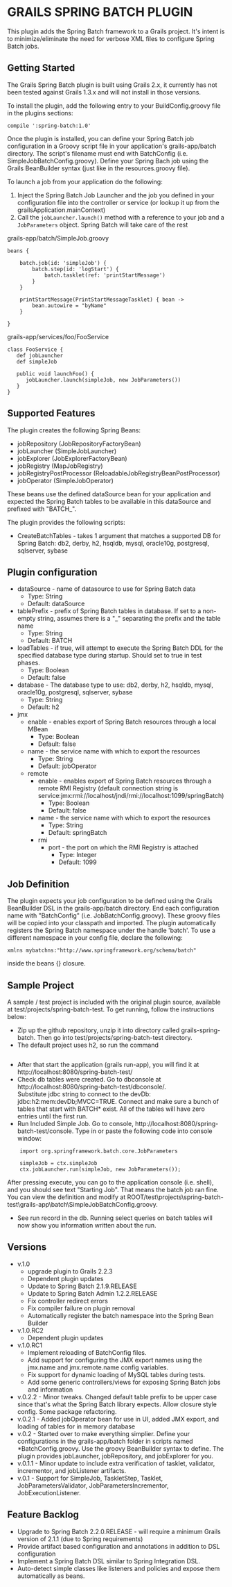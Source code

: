 # GRAILS SPRING BATCH PLUGIN

This plugin adds the Spring Batch framework to a Grails project. It's intent is to minimize/eliminate the need for verbose XML files to configure Spring Batch jobs. 

## Getting Started

The Grails Spring Batch plugin is built using Grails 2.x, it currently has not been tested against Grails 1.3.x and will not install in those versions.

To install the plugin, add the following entry to your BuildConfig.groovy file in the plugins sections:
<pre><code>compile ':spring-batch:1.0'</code></pre>

Once the plugin is installed, you can define your Spring Batch job configuration in a Groovy script file in your application's grails-app/batch directory. The script's filename must end with BatchConfig (i.e. SimpleJobBatchConfig.groovy). Define your Spring Bach job using the Grails BeanBuilder syntax (just like in the resources.groovy file).

To launch a job from your application do the following:
1. Inject the Spring Batch Job Launcher and the job you defined in your configuration file into the controller or service (or lookup it up from the grailsApplication.mainContext)
2. Call the `jobLauncher.launch()` method with a reference to your job and a `JobParameters` object. Spring Batch will take care of the rest

grails-app/batch/SimpleJob.groovy
```
beans {

    batch.job(id: 'simpleJob') {
        batch.step(id: 'logStart') {
            batch.tasklet(ref: 'printStartMessage')
        }
    }

    printStartMessage(PrintStartMessageTasklet) { bean ->
        bean.autowire = "byName"
    }

}
```

grails-app/services/foo/FooService
```
class FooService {
   def jobLauncher
   def simpleJob

   public void launchFoo() {
      jobLauncher.launch(simpleJob, new JobParameters())
   }
}
```

## Supported Features

The plugin creates the following Spring Beans:
* jobRepository (JobRepositoryFactoryBean)
* jobLauncher (SimpleJobLauncher)
* jobExplorer (JobExplorerFactoryBean)
* jobRegistry (MapJobRegistry)
* jobRegistryPostProcessor (ReloadableJobRegistryBeanPostProcessor)
* jobOperator (SimpleJobOperator)

These beans use the defined dataSource bean for your application and expected the Spring Batch tables to be available in this dataSource and prefixed with "BATCH_".

The plugin provides the following scripts:
* CreateBatchTables - takes 1 argument that matches a supported DB for Spring Batch: db2, derby, h2, hsqldb, mysql, oracle10g, postgresql, sqlserver, sybase

## Plugin configuration

+ dataSource - name of datasource to use for Spring Batch data
  + Type: String
  + Default: dataSource
+ tablePrefix - prefix of Spring Batch tables in database. If set to a non-empty string, assumes there is a "_" separating the prefix and the table name
  + Type: String
  + Default: BATCH
+ loadTables - if true, will attempt to execute the Spring Batch DDL for the specified database type during startup. Should set to true in test phases.
  + Type: Boolean
  + Default: false
+ database - The database type to use: db2, derby, h2, hsqldb, mysql, oracle10g, postgresql, sqlserver, sybase
  + Type: String
  + Default: h2
+ jmx
  + enable - enables export of Spring Batch resources through a local MBean
      + Type: Boolean
      + Default: false
  + name - the service name with which to export the resources
      + Type: String
      + Default: jobOperator
  + remote
      + enable - enables export of Spring Batch resources through a remote RMI Registry (default connection string is service:jmx:rmi://localhost/jndi/rmi://localhost:1099/springBatch)
          + Type: Boolean
          + Default: false
      + name - the service name with which to export the resources
          + Type: String
          + Default: springBatch
      + rmi
          + port - the port on which the RMI Registry is attached
              + Type: Integer
              + Default: 1099

## Job Definition

The plugin expects your job configuration to be defined using the Grails BeanBuilder DSL in the grails-app/batch directory.
End each configuration name with "BatchConfig" (i.e. JobBatchConfig.groovy).
These groovy files will be copied into your classpath and imported.
The plugin automatically registers the Spring Batch namespace under the handle 'batch'.
To use a different namespace in your config file, declare the following:
<pre><code>xmlns mybatchns:"http://www.springframework.org/schema/batch"</code></pre>
inside the beans {} closure.

## Sample Project

A sample / test project is included with the original plugin source, available at test/projects/spring-batch-test.  To get running, follow the instructions below:  

* Zip up the github repository, unzip it into directory called grails-spring-batch.  Then go into test/projects/spring-batch-test directory.  
* The default project uses h2, so run the command 
```    grails create-batch-tables
```

* After that start the application (grails run-app), you will find it at http://localhost:8080/spring-batch-test/
* Check db tables were created.  Go to dbconsole at http://localhost:8080/spring-batch-test/dbconsole/.  
   Substitute jdbc string to connect to the devDb: jdbc:h2:mem:devDb;MVCC=TRUE.
   Connect and make sure a bunch of tables that start with BATCH* exist.   All of the tables will have zero entries until the first run. 
* Run Included Simple Job.  Go to console, http://localhost:8080/spring-batch-test/console.  Type in or paste the following code into console window:  

```
    import org.springframework.batch.core.JobParameters

    simpleJob = ctx.simpleJob
    ctx.jobLauncher.run(simpleJob, new JobParameters());
```

After pressing execute, you can go to the application console (i.e. shell), and you should see text "Starting Job".  That means the batch job ran fine.  You can view the definition and modify at ROOT/test\projects\spring-batch-test\grails-app\batch\SimpleJobBatchConfig.groovy.

* See run record in the db.   Running select queries on batch tables will now show you information written about the run. 


## Versions

+ v.1.0
  + upgrade plugin to Grails 2.2.3
  + Dependent plugin updates
  + Update to Spring Batch 2.1.9.RELEASE
  + Update to Spring Batch Admin 1.2.2.RELEASE
  + Fix controller redirect errors
  + Fix compiler failure on plugin removal
  + Automatically register the batch namespace into the Spring Bean Builder
+ v.1.0.RC2
  + Dependent plugin updates
+ v.1.0.RC1
  + Implement reloading of BatchConfig files.
  + Add support for configuring the JMX export names using the jmx.name and jmx.remote.name config variables.
  + Fix support for dynamic loading of MySQL tables during tests.
  + Add some generic controllers/views for exposing Spring Batch jobs and information
+ v.0.2.2 - Minor tweaks. Changed default table prefix to be upper case since that's what the Spring Batch library expects. Allow closure style config. Some package refactoring.
+ v.0.2.1 - Added jobOperator bean for use in UI, added JMX export, and loading of tables for in memory database
+ v.0.2 - Started over to make everything simplier. Define your configurations in the grails-app/batch folder in scripts named *BatchConfig.groovy. Use the groovy BeanBuilder syntax to define. The plugin provides jobLauncher, jobRepository, and jobExplorer for you.
+ v.0.1.1 - Minor update to include extra verification of tasklet, validator, incrementor, and jobListener artifacts.
+ v.0.1 - Support for SimpleJob, TaskletStep, Tasklet, JobParametersValidator, JobParametersIncrementor, JobExecutionListener.

## Feature Backlog

+ Upgrade to Spring Batch 2.2.0.RELEASE - will require a minimum Grails version of 2.1.1 (due to Spring requirements)
+ Provide artifact based configuration and annotations in addition to DSL configuration
+ Implement a Spring Batch DSL similar to Spring Integration DSL.
+ Auto-detect simple classes like listeners and policies and expose them automatically as beans.